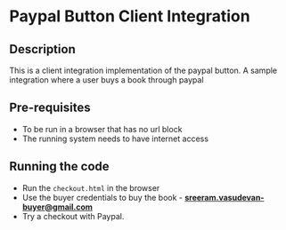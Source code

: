 # Paypal Button Client Integration

## Description
This is a client integration implementation of the paypal button. A sample integration where a user buys a book through paypal

## Pre-requisites
- To be run in a browser that has no url block
- The running system needs to have internet access

## Running the code
- Run the `checkout.html` in the browser
- Use the buyer credentials to buy the book - **sreeram.vasudevan-buyer@gmail.com**
- Try a checkout with Paypal.
